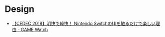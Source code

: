 # Design

- [【CEDEC 2018】明快で軽快！ Nintendo SwitchのUIを触るだけで楽しい理由 - GAME Watch](https://game.watch.impress.co.jp/docs/news/1139303.html)
